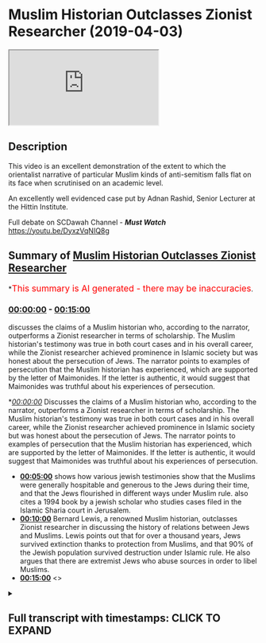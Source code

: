 # Muslim Historian Outclasses Zionist Researcher (2019-04-03)

<iframe loading='lazy' src='https://www.youtube.com/embed/0fvzO7-JTUg'></iframe>

## Description

This video is an excellent demonstration of the extent to which the orientalist narrative of particular Muslim kinds of anti-semitism falls flat on its face when scrutinised on an academic level. 

An excellently well evidenced case put by Adnan Rashid, Senior Lecturer at the Hittin Institute.

Full debate on SCDawah Channel - ***Must Watch*** https://youtu.be/DyxzVqNIQ8g

## Summary of [Muslim Historian Outclasses Zionist Researcher](https://www.youtube.com/watch?v=0fvzO7-JTUg)


*<span style="color:red; font-size:125%">This summary is AI generated - there may be inaccuracies</span>.

### [00:00:00](https://www.youtube.com/watch?v=0fvzO7-JTUg&t=0) - [00:15:00](https://www.youtube.com/watch?v=0fvzO7-JTUg&t=900)

 discusses the claims of a Muslim historian who, according to the narrator, outperforms a Zionist researcher in terms of scholarship. The Muslim historian's testimony was true in both court cases and in his overall career, while the Zionist researcher achieved prominence in Islamic society but was honest about the persecution of Jews. The narrator points to examples of persecution that the Muslim historian has experienced, which are supported by the letter of Maimonides. If the letter is authentic, it would suggest that Maimonides was truthful about his experiences of persecution.

**[00:00:00](https://www.youtube.com/watch?v=0fvzO7-JTUg&t=0)* Discusses the claims of a Muslim historian who, according to the narrator, outperforms a Zionist researcher in terms of scholarship. The Muslim historian's testimony was true in both court cases and in his overall career, while the Zionist researcher achieved prominence in Islamic society but was honest about the persecution of Jews. The narrator points to examples of persecution that the Muslim historian has experienced, which are supported by the letter of Maimonides. If the letter is authentic, it would suggest that Maimonides was truthful about his experiences of persecution.
* **[00:05:00](https://www.youtube.com/watch?v=0fvzO7-JTUg&t=300)** shows how various jewish testimonies show that the Muslims were generally hospitable and generous to the Jews during their time, and that the Jews flourished in different ways under Muslim rule.  also cites a 1994 book by a jewish scholar who studies cases filed in the Islamic Sharia court in Jerusalem.
* **[00:10:00](https://www.youtube.com/watch?v=0fvzO7-JTUg&t=600)** Bernard Lewis, a renowned Muslim historian, outclasses Zionist researcher in discussing the history of relations between Jews and Muslims. Lewis points out that for over a thousand years, Jews survived extinction thanks to protection from Muslims, and that 90% of the Jewish population survived destruction under Islamic rule. He also argues that there are extremist Jews who abuse sources in order to libel Muslims.
* **[00:15:00](https://www.youtube.com/watch?v=0fvzO7-JTUg&t=900)** <>

<details><summary><h2>Full transcript with timestamps: CLICK TO EXPAND</h2></summary>

[0:00:01](https://youtu.be/0fvzO7-JTUg?t=1) he had a muslim testify for him in court  
[0:00:03](https://youtu.be/0fvzO7-JTUg?t=3) which is true  
[0:00:05](https://youtu.be/0fvzO7-JTUg?t=5) and he achieved great position of  
[0:00:07](https://youtu.be/0fvzO7-JTUg?t=7) prominence in islamic society  
[0:00:09](https://youtu.be/0fvzO7-JTUg?t=9) which is true he was the physician to  
[0:00:11](https://youtu.be/0fvzO7-JTUg?t=11) even to salvadine i believe by the end  
[0:00:13](https://youtu.be/0fvzO7-JTUg?t=13) of his career  
[0:00:14](https://youtu.be/0fvzO7-JTUg?t=14) but even maimonides someone who we look  
[0:00:17](https://youtu.be/0fvzO7-JTUg?t=17) at as an example of somebody who  
[0:00:18](https://youtu.be/0fvzO7-JTUg?t=18) existing  
[0:00:19](https://youtu.be/0fvzO7-JTUg?t=19) at a high level in islamic society when  
[0:00:22](https://youtu.be/0fvzO7-JTUg?t=22) he's writing to his  
[0:00:23](https://youtu.be/0fvzO7-JTUg?t=23) own people he's honest and he says  
[0:00:26](https://youtu.be/0fvzO7-JTUg?t=26) the the the muslims have inflicted  
[0:00:29](https://youtu.be/0fvzO7-JTUg?t=29) persecution  
[0:00:30](https://youtu.be/0fvzO7-JTUg?t=30) upon us they we have suffered greatly  
[0:00:32](https://youtu.be/0fvzO7-JTUg?t=32) his words are  
[0:00:33](https://youtu.be/0fvzO7-JTUg?t=33) no nation has um persecuted us more  
[0:00:37](https://youtu.be/0fvzO7-JTUg?t=37) than this nation okay so this is clearly  
[0:00:39](https://youtu.be/0fvzO7-JTUg?t=39) clearly  
[0:00:40](https://youtu.be/0fvzO7-JTUg?t=40) and even you put forward the argument  
[0:00:42](https://youtu.be/0fvzO7-JTUg?t=42) that's been faith the fact that this has  
[0:00:43](https://youtu.be/0fvzO7-JTUg?t=43) been  
[0:00:44](https://youtu.be/0fvzO7-JTUg?t=44) universally accepted by jews as being  
[0:00:45](https://youtu.be/0fvzO7-JTUg?t=45) part of the narrative  
[0:00:47](https://youtu.be/0fvzO7-JTUg?t=47) suggests there must be a remnant of  
[0:00:49](https://youtu.be/0fvzO7-JTUg?t=49) truth in there  
[0:00:50](https://youtu.be/0fvzO7-JTUg?t=50) that there was persecution of jews in  
[0:00:52](https://youtu.be/0fvzO7-JTUg?t=52) muslim society  
[0:00:53](https://youtu.be/0fvzO7-JTUg?t=53) now let's get on to what is that  
[0:00:54](https://youtu.be/0fvzO7-JTUg?t=54) persecution okay  
[0:00:56](https://youtu.be/0fvzO7-JTUg?t=56) you made two points yeah i made two  
[0:00:58](https://youtu.be/0fvzO7-JTUg?t=58) points and then you made two characters  
[0:01:00](https://youtu.be/0fvzO7-JTUg?t=60) now you said and maybe this is where we  
[0:01:02](https://youtu.be/0fvzO7-JTUg?t=62) can make it a little more engaging  
[0:01:03](https://youtu.be/0fvzO7-JTUg?t=63) because the big long  
[0:01:04](https://youtu.be/0fvzO7-JTUg?t=64) speeches don't really help any of us  
[0:01:06](https://youtu.be/0fvzO7-JTUg?t=66) engage the viewers i agree  
[0:01:07](https://youtu.be/0fvzO7-JTUg?t=67) so i'm gonna say i can give categoric  
[0:01:10](https://youtu.be/0fvzO7-JTUg?t=70) examples of where i'm persecuted against  
[0:01:12](https://youtu.be/0fvzO7-JTUg?t=72) in a caliphate that's run according to  
[0:01:14](https://youtu.be/0fvzO7-JTUg?t=74) sharia according to the sunnah of  
[0:01:16](https://youtu.be/0fvzO7-JTUg?t=76) muhammad and my best example  
[0:01:19](https://youtu.be/0fvzO7-JTUg?t=79) easiest example zakat zakat is fixed  
[0:01:22](https://youtu.be/0fvzO7-JTUg?t=82) yeah there is a fixed amount of money  
[0:01:24](https://youtu.be/0fvzO7-JTUg?t=84) that the muslims pay  
[0:01:26](https://youtu.be/0fvzO7-JTUg?t=86) jizya is not fixed jizya is dependent  
[0:01:30](https://youtu.be/0fvzO7-JTUg?t=90) upon whatever the caliph  
[0:01:32](https://youtu.be/0fvzO7-JTUg?t=92) decides that the jew is going to pay or  
[0:01:34](https://youtu.be/0fvzO7-JTUg?t=94) the person of the book is going to pay  
[0:01:35](https://youtu.be/0fvzO7-JTUg?t=95) now under some caliphate that was a  
[0:01:38](https://youtu.be/0fvzO7-JTUg?t=98) reasonable amount  
[0:01:39](https://youtu.be/0fvzO7-JTUg?t=99) and it does say that the poor don't have  
[0:01:41](https://youtu.be/0fvzO7-JTUg?t=101) to pay  
[0:01:42](https://youtu.be/0fvzO7-JTUg?t=102) the the jizya but if they're not poor  
[0:01:45](https://youtu.be/0fvzO7-JTUg?t=105) then it's down to the the color to  
[0:01:47](https://youtu.be/0fvzO7-JTUg?t=107) determine what the jews pay what the  
[0:01:49](https://youtu.be/0fvzO7-JTUg?t=109) christians pay  
[0:01:50](https://youtu.be/0fvzO7-JTUg?t=110) and that is separate from what the  
[0:01:52](https://youtu.be/0fvzO7-JTUg?t=112) muslims pay and it can be a lot  
[0:01:54](https://youtu.be/0fvzO7-JTUg?t=114) more and it can be less it really  
[0:01:55](https://youtu.be/0fvzO7-JTUg?t=115) depends on the caliphate and so when you  
[0:01:57](https://youtu.be/0fvzO7-JTUg?t=117) segregate a society  
[0:01:59](https://youtu.be/0fvzO7-JTUg?t=119) and you say muslims pay this tax and  
[0:02:01](https://youtu.be/0fvzO7-JTUg?t=121) non-muslims pay another tax  
[0:02:04](https://youtu.be/0fvzO7-JTUg?t=124) that ultimately is an example of  
[0:02:06](https://youtu.be/0fvzO7-JTUg?t=126) discrimination  
[0:02:07](https://youtu.be/0fvzO7-JTUg?t=127) that has been abused throughout history  
[0:02:09](https://youtu.be/0fvzO7-JTUg?t=129) okay great points  
[0:02:11](https://youtu.be/0fvzO7-JTUg?t=131) now coming back to the letter of  
[0:02:12](https://youtu.be/0fvzO7-JTUg?t=132) maimonides first of all we need to show  
[0:02:14](https://youtu.be/0fvzO7-JTUg?t=134) whether the letter is actually authentic  
[0:02:16](https://youtu.be/0fvzO7-JTUg?t=136) even if it is authentic let's assume for  
[0:02:19](https://youtu.be/0fvzO7-JTUg?t=139) for  
[0:02:20](https://youtu.be/0fvzO7-JTUg?t=140) for the sake of the argument maimonides  
[0:02:23](https://youtu.be/0fvzO7-JTUg?t=143) actually  
[0:02:23](https://youtu.be/0fvzO7-JTUg?t=143) wrote that letter there is no problem in  
[0:02:26](https://youtu.be/0fvzO7-JTUg?t=146) it i'll tell you why  
[0:02:27](https://youtu.be/0fvzO7-JTUg?t=147) maimonides has been severely persecuted  
[0:02:32](https://youtu.be/0fvzO7-JTUg?t=152) by  
[0:02:32](https://youtu.be/0fvzO7-JTUg?t=152) a muslim group called al-muhad  
[0:02:34](https://youtu.be/0fvzO7-JTUg?t=154) al-muahidoon  
[0:02:37](https://youtu.be/0fvzO7-JTUg?t=157) if a person who was tortured  
[0:02:40](https://youtu.be/0fvzO7-JTUg?t=160) or persecuted by isis today and was to  
[0:02:44](https://youtu.be/0fvzO7-JTUg?t=164) write a letter about muslims  
[0:02:46](https://youtu.be/0fvzO7-JTUg?t=166) i wouldn't blame him i wouldn't blame  
[0:02:49](https://youtu.be/0fvzO7-JTUg?t=169) him for for assuming  
[0:02:50](https://youtu.be/0fvzO7-JTUg?t=170) that i am being persecuted by muslims  
[0:02:53](https://youtu.be/0fvzO7-JTUg?t=173) because these people have the appearance  
[0:02:54](https://youtu.be/0fvzO7-JTUg?t=174) of muslims  
[0:02:56](https://youtu.be/0fvzO7-JTUg?t=176) unfortunately right now maimonides the  
[0:02:59](https://youtu.be/0fvzO7-JTUg?t=179) question is  
[0:02:59](https://youtu.be/0fvzO7-JTUg?t=179) when he wrote this letter where  
[0:03:03](https://youtu.be/0fvzO7-JTUg?t=183) was he writing this letter from egypt  
[0:03:05](https://youtu.be/0fvzO7-JTUg?t=185) egypt  
[0:03:06](https://youtu.be/0fvzO7-JTUg?t=186) okay now what period of his  
[0:03:10](https://youtu.be/0fvzO7-JTUg?t=190) egyptian existence was this  
[0:03:13](https://youtu.be/0fvzO7-JTUg?t=193) was it was this the early period when he  
[0:03:15](https://youtu.be/0fvzO7-JTUg?t=195) had recently come from spain  
[0:03:17](https://youtu.be/0fvzO7-JTUg?t=197) having been persecuted and put through  
[0:03:18](https://youtu.be/0fvzO7-JTUg?t=198) all that or was it actually after he had  
[0:03:21](https://youtu.be/0fvzO7-JTUg?t=201) become the physician to the sultan  
[0:03:23](https://youtu.be/0fvzO7-JTUg?t=203) himself  
[0:03:24](https://youtu.be/0fvzO7-JTUg?t=204) okay if maimonides writing maimonides is  
[0:03:27](https://youtu.be/0fvzO7-JTUg?t=207) writing this letter after he's a  
[0:03:28](https://youtu.be/0fvzO7-JTUg?t=208) physician to the sultan  
[0:03:30](https://youtu.be/0fvzO7-JTUg?t=210) the doctors of the sultan then there are  
[0:03:32](https://youtu.be/0fvzO7-JTUg?t=212) two options here  
[0:03:33](https://youtu.be/0fvzO7-JTUg?t=213) either he is lying about his condition  
[0:03:37](https://youtu.be/0fvzO7-JTUg?t=217) because how can you be the physician to  
[0:03:38](https://youtu.be/0fvzO7-JTUg?t=218) the sultan the doctor to the sultan the  
[0:03:41](https://youtu.be/0fvzO7-JTUg?t=221) to the king himself  
[0:03:42](https://youtu.be/0fvzO7-JTUg?t=222) and say our condition is very bad and it  
[0:03:45](https://youtu.be/0fvzO7-JTUg?t=225) is very  
[0:03:46](https://youtu.be/0fvzO7-JTUg?t=226) possible that he was lying why because  
[0:03:48](https://youtu.be/0fvzO7-JTUg?t=228) why is he writing this letter  
[0:03:50](https://youtu.be/0fvzO7-JTUg?t=230) and who is he writing this letter to  
[0:03:52](https://youtu.be/0fvzO7-JTUg?t=232) according to what joseph read  
[0:03:54](https://youtu.be/0fvzO7-JTUg?t=234) this letter was being written to a  
[0:03:57](https://youtu.be/0fvzO7-JTUg?t=237) jewish group of people in yemen  
[0:03:58](https://youtu.be/0fvzO7-JTUg?t=238) who were considering accepting islam  
[0:04:02](https://youtu.be/0fvzO7-JTUg?t=242) who were contemplating becoming muslims  
[0:04:05](https://youtu.be/0fvzO7-JTUg?t=245) and  
[0:04:06](https://youtu.be/0fvzO7-JTUg?t=246) his job as rambam  
[0:04:09](https://youtu.be/0fvzO7-JTUg?t=249) or the second moses or the  
[0:04:12](https://youtu.be/0fvzO7-JTUg?t=252) the shepherd of the flock uh you know  
[0:04:16](https://youtu.be/0fvzO7-JTUg?t=256) if you like his job was to sway them to  
[0:04:19](https://youtu.be/0fvzO7-JTUg?t=259) put them off  
[0:04:20](https://youtu.be/0fvzO7-JTUg?t=260) to push them away from islam and to say  
[0:04:23](https://youtu.be/0fvzO7-JTUg?t=263) all those things  
[0:04:24](https://youtu.be/0fvzO7-JTUg?t=264) it does exactly that these people are  
[0:04:27](https://youtu.be/0fvzO7-JTUg?t=267) barbarians they're persecutors we're not  
[0:04:29](https://youtu.be/0fvzO7-JTUg?t=269) happy with them  
[0:04:31](https://youtu.be/0fvzO7-JTUg?t=271) don't accept islam therefore so all  
[0:04:33](https://youtu.be/0fvzO7-JTUg?t=273) these things put together  
[0:04:35](https://youtu.be/0fvzO7-JTUg?t=275) one can easily contextualize the letter  
[0:04:37](https://youtu.be/0fvzO7-JTUg?t=277) but looking at the  
[0:04:38](https://youtu.be/0fvzO7-JTUg?t=278) bigger picture now it is very clear that  
[0:04:41](https://youtu.be/0fvzO7-JTUg?t=281) joseph accepted that maimonides  
[0:04:44](https://youtu.be/0fvzO7-JTUg?t=284) definitely had a high position in muslim  
[0:04:45](https://youtu.be/0fvzO7-JTUg?t=285) societies  
[0:04:47](https://youtu.be/0fvzO7-JTUg?t=287) if the jews were persecuted as he  
[0:04:49](https://youtu.be/0fvzO7-JTUg?t=289) claimed  
[0:04:50](https://youtu.be/0fvzO7-JTUg?t=290) earlier why would a jew be a physician  
[0:04:52](https://youtu.be/0fvzO7-JTUg?t=292) to the sultan  
[0:04:54](https://youtu.be/0fvzO7-JTUg?t=294) why would a jewish person be given that  
[0:04:57](https://youtu.be/0fvzO7-JTUg?t=297) position  
[0:04:58](https://youtu.be/0fvzO7-JTUg?t=298) and such a sensitive position who is the  
[0:05:00](https://youtu.be/0fvzO7-JTUg?t=300) physician someone who's checking your  
[0:05:01](https://youtu.be/0fvzO7-JTUg?t=301) pulse  
[0:05:02](https://youtu.be/0fvzO7-JTUg?t=302) someone is prescribing medicine for you  
[0:05:04](https://youtu.be/0fvzO7-JTUg?t=304) even possibly giving you medicine  
[0:05:06](https://youtu.be/0fvzO7-JTUg?t=306) he can easily poison the sulphur and  
[0:05:08](https://youtu.be/0fvzO7-JTUg?t=308) kill him why would the sultan  
[0:05:10](https://youtu.be/0fvzO7-JTUg?t=310) trust a jewish man and not only any  
[0:05:12](https://youtu.be/0fvzO7-JTUg?t=312) ordinary jewish man  
[0:05:13](https://youtu.be/0fvzO7-JTUg?t=313) a rabbi of that repute a rabbi of that  
[0:05:17](https://youtu.be/0fvzO7-JTUg?t=317) status  
[0:05:18](https://youtu.be/0fvzO7-JTUg?t=318) someone who is known as the second moses  
[0:05:19](https://youtu.be/0fvzO7-JTUg?t=319) among the jews later on actually  
[0:05:21](https://youtu.be/0fvzO7-JTUg?t=321) so let's not be anachronistic about  
[0:05:23](https://youtu.be/0fvzO7-JTUg?t=323) history so it is very clear that he had  
[0:05:26](https://youtu.be/0fvzO7-JTUg?t=326) a high position now it doesn't stop  
[0:05:27](https://youtu.be/0fvzO7-JTUg?t=327) there  
[0:05:28](https://youtu.be/0fvzO7-JTUg?t=328) we can look at other jewish testimonies  
[0:05:30](https://youtu.be/0fvzO7-JTUg?t=330) from spain now very quickly no no  
[0:05:32](https://youtu.be/0fvzO7-JTUg?t=332) yeah let me finish this yeah very  
[0:05:34](https://youtu.be/0fvzO7-JTUg?t=334) quickly here there was a jewish rabbi  
[0:05:36](https://youtu.be/0fvzO7-JTUg?t=336) called  
[0:05:37](https://youtu.be/0fvzO7-JTUg?t=337) by bin pakuda have you heard of him yes  
[0:05:41](https://youtu.be/0fvzO7-JTUg?t=341) you know yeah writing  
[0:05:44](https://youtu.be/0fvzO7-JTUg?t=344) in cordoba 1080s he writes  
[0:05:48](https://youtu.be/0fvzO7-JTUg?t=348) that our living condition is not  
[0:05:52](https://youtu.be/0fvzO7-JTUg?t=352) the same as the muslims it is better  
[0:05:55](https://youtu.be/0fvzO7-JTUg?t=355) than theirs  
[0:05:56](https://youtu.be/0fvzO7-JTUg?t=356) we are more prosperous than the muslims  
[0:05:58](https://youtu.be/0fvzO7-JTUg?t=358) are  
[0:05:59](https://youtu.be/0fvzO7-JTUg?t=359) under the rule of the arabs  
[0:06:03](https://youtu.be/0fvzO7-JTUg?t=363) there you go that's one testimony let's  
[0:06:05](https://youtu.be/0fvzO7-JTUg?t=365) fast forward less force  
[0:06:08](https://youtu.be/0fvzO7-JTUg?t=368) yes let's fast forward yeah let's fast  
[0:06:11](https://youtu.be/0fvzO7-JTUg?t=371) forward  
[0:06:12](https://youtu.be/0fvzO7-JTUg?t=372) okay we have for example in the ninth  
[0:06:15](https://youtu.be/0fvzO7-JTUg?t=375) century  
[0:06:16](https://youtu.be/0fvzO7-JTUg?t=376) okay there is uh an anonymous jewish  
[0:06:20](https://youtu.be/0fvzO7-JTUg?t=380) source a commentary on the torah okay  
[0:06:22](https://youtu.be/0fvzO7-JTUg?t=382) it's called  
[0:06:23](https://youtu.be/0fvzO7-JTUg?t=383) petra safran petra safran karen  
[0:06:25](https://youtu.be/0fvzO7-JTUg?t=385) armstrong  
[0:06:26](https://youtu.be/0fvzO7-JTUg?t=386) she refers to this book in her history  
[0:06:28](https://youtu.be/0fvzO7-JTUg?t=388) of jerusalem  
[0:06:29](https://youtu.be/0fvzO7-JTUg?t=389) and she states that this anonymous  
[0:06:31](https://youtu.be/0fvzO7-JTUg?t=391) author jewish author  
[0:06:32](https://youtu.be/0fvzO7-JTUg?t=392) wrote about the conditions of the jewish  
[0:06:34](https://youtu.be/0fvzO7-JTUg?t=394) people in  
[0:06:36](https://youtu.be/0fvzO7-JTUg?t=396) jerusalem in the 9th century during the  
[0:06:38](https://youtu.be/0fvzO7-JTUg?t=398) abbasid period  
[0:06:41](https://youtu.be/0fvzO7-JTUg?t=401) he states that we have been honored by  
[0:06:44](https://youtu.be/0fvzO7-JTUg?t=404) the ishmaelites  
[0:06:45](https://youtu.be/0fvzO7-JTUg?t=405) that we worship together the same god in  
[0:06:48](https://youtu.be/0fvzO7-JTUg?t=408) this holy place  
[0:06:50](https://youtu.be/0fvzO7-JTUg?t=410) in other words he was praising the  
[0:06:52](https://youtu.be/0fvzO7-JTUg?t=412) condition of the jewish people under  
[0:06:54](https://youtu.be/0fvzO7-JTUg?t=414) islamic domain then we have other  
[0:06:57](https://youtu.be/0fvzO7-JTUg?t=417) testimonies from  
[0:06:58](https://youtu.be/0fvzO7-JTUg?t=418) i'm giving you different dynasties very  
[0:07:00](https://youtu.be/0fvzO7-JTUg?t=420) quickly because time is running out  
[0:07:01](https://youtu.be/0fvzO7-JTUg?t=421) and joseph needs to talk about this yeah  
[0:07:03](https://youtu.be/0fvzO7-JTUg?t=423) and i've written an article on this by  
[0:07:05](https://youtu.be/0fvzO7-JTUg?t=425) the way this is why i know these sources  
[0:07:06](https://youtu.be/0fvzO7-JTUg?t=426) yeah  
[0:07:07](https://youtu.be/0fvzO7-JTUg?t=427) um then we move forward to the ottoman  
[0:07:10](https://youtu.be/0fvzO7-JTUg?t=430) period  
[0:07:11](https://youtu.be/0fvzO7-JTUg?t=431) when jerusalem was governed by the  
[0:07:13](https://youtu.be/0fvzO7-JTUg?t=433) ottomans  
[0:07:14](https://youtu.be/0fvzO7-JTUg?t=434) to be very precise during the reign of  
[0:07:17](https://youtu.be/0fvzO7-JTUg?t=437) sultan  
[0:07:17](https://youtu.be/0fvzO7-JTUg?t=437) suleiman the magnificent who governed  
[0:07:19](https://youtu.be/0fvzO7-JTUg?t=439) from 1520 to 1566 if i'm not mistaken  
[0:07:23](https://youtu.be/0fvzO7-JTUg?t=443) right he governed 46 years during his  
[0:07:25](https://youtu.be/0fvzO7-JTUg?t=445) reign the the jewish people  
[0:07:27](https://youtu.be/0fvzO7-JTUg?t=447) flourished in jerusalem how do we know  
[0:07:29](https://youtu.be/0fvzO7-JTUg?t=449) this a scholar  
[0:07:31](https://youtu.be/0fvzO7-JTUg?t=451) named amnon cohen amnon  
[0:07:34](https://youtu.be/0fvzO7-JTUg?t=454) cohen who published in his book in 1994  
[0:07:37](https://youtu.be/0fvzO7-JTUg?t=457) and the book is titled a world from  
[0:07:39](https://youtu.be/0fvzO7-JTUg?t=459) within  
[0:07:40](https://youtu.be/0fvzO7-JTUg?t=460) the court records from  
[0:07:44](https://youtu.be/0fvzO7-JTUg?t=464) the the islamic court of jerusalem in  
[0:07:46](https://youtu.be/0fvzO7-JTUg?t=466) this in these two volumes  
[0:07:48](https://youtu.be/0fvzO7-JTUg?t=468) he discusses the history of the jewish  
[0:07:51](https://youtu.be/0fvzO7-JTUg?t=471) cases  
[0:07:52](https://youtu.be/0fvzO7-JTUg?t=472) are you listening everyone jewish cases  
[0:07:54](https://youtu.be/0fvzO7-JTUg?t=474) filed  
[0:07:55](https://youtu.be/0fvzO7-JTUg?t=475) within the islamic court of jerusalem so  
[0:07:58](https://youtu.be/0fvzO7-JTUg?t=478) he studied cases from the year 1500 to  
[0:08:01](https://youtu.be/0fvzO7-JTUg?t=481) 1570  
[0:08:03](https://youtu.be/0fvzO7-JTUg?t=483) 70 years of cases he studied he came up  
[0:08:06](https://youtu.be/0fvzO7-JTUg?t=486) with 1000 jewish cases filed in the  
[0:08:08](https://youtu.be/0fvzO7-JTUg?t=488) sharia court  
[0:08:10](https://youtu.be/0fvzO7-JTUg?t=490) filed by the jewish people voluntarily  
[0:08:13](https://youtu.be/0fvzO7-JTUg?t=493) and amnon cohen being a jewish scholar  
[0:08:16](https://youtu.be/0fvzO7-JTUg?t=496) from israel  
[0:08:17](https://youtu.be/0fvzO7-JTUg?t=497) he was he wanted to know why the jews  
[0:08:19](https://youtu.be/0fvzO7-JTUg?t=499) were doing that why were they going  
[0:08:21](https://youtu.be/0fvzO7-JTUg?t=501) to the sharia court even though they had  
[0:08:25](https://youtu.be/0fvzO7-JTUg?t=505) their best dens  
[0:08:26](https://youtu.be/0fvzO7-JTUg?t=506) they had their own jewish courts uh  
[0:08:29](https://youtu.be/0fvzO7-JTUg?t=509) in jerusalem but he states this is a  
[0:08:32](https://youtu.be/0fvzO7-JTUg?t=512) jewish israeli scholar  
[0:08:34](https://youtu.be/0fvzO7-JTUg?t=514) in 1994 he states based upon a study  
[0:08:38](https://youtu.be/0fvzO7-JTUg?t=518) this was because the jews expected  
[0:08:40](https://youtu.be/0fvzO7-JTUg?t=520) justice to come quicker  
[0:08:42](https://youtu.be/0fvzO7-JTUg?t=522) from the sharia court than their own  
[0:08:44](https://youtu.be/0fvzO7-JTUg?t=524) courts and cases vary from  
[0:08:47](https://youtu.be/0fvzO7-JTUg?t=527) uh uh from uh for example  
[0:08:50](https://youtu.be/0fvzO7-JTUg?t=530) from uh a case about nafaka what we call  
[0:08:54](https://youtu.be/0fvzO7-JTUg?t=534) you know provisions if a wife has been  
[0:08:56](https://youtu.be/0fvzO7-JTUg?t=536) divorced and she needs provisions from  
[0:08:58](https://youtu.be/0fvzO7-JTUg?t=538) the husband  
[0:08:59](https://youtu.be/0fvzO7-JTUg?t=539) and there are other domestic cases being  
[0:09:01](https://youtu.be/0fvzO7-JTUg?t=541) discussed in this courts  
[0:09:03](https://youtu.be/0fvzO7-JTUg?t=543) so his conclusion is that the jews of  
[0:09:06](https://youtu.be/0fvzO7-JTUg?t=546) jerusalem in the 16th century  
[0:09:08](https://youtu.be/0fvzO7-JTUg?t=548) were more prosperous than the muslims  
[0:09:10](https://youtu.be/0fvzO7-JTUg?t=550) were perfect  
[0:09:11](https://youtu.be/0fvzO7-JTUg?t=551) okay okay wait wait wait wait of course  
[0:09:14](https://youtu.be/0fvzO7-JTUg?t=554) of course of course joseph  
[0:09:15](https://youtu.be/0fvzO7-JTUg?t=555) don't do it i'm i'm finishing  
[0:09:19](https://youtu.be/0fvzO7-JTUg?t=559) i'm finishing because this topic is so  
[0:09:20](https://youtu.be/0fvzO7-JTUg?t=560) important and  
[0:09:22](https://youtu.be/0fvzO7-JTUg?t=562) yeah i'm coming back i'm coming back to  
[0:09:24](https://youtu.be/0fvzO7-JTUg?t=564) zakat issue okay  
[0:09:25](https://youtu.be/0fvzO7-JTUg?t=565) so this is these examples from different  
[0:09:27](https://youtu.be/0fvzO7-JTUg?t=567) dynasties in different periods different  
[0:09:29](https://youtu.be/0fvzO7-JTUg?t=569) places show you what  
[0:09:30](https://youtu.be/0fvzO7-JTUg?t=570) general pattern of muslim behavior  
[0:09:34](https://youtu.be/0fvzO7-JTUg?t=574) was kind generous  
[0:09:38](https://youtu.be/0fvzO7-JTUg?t=578) and and harmonious towards the jews  
[0:09:40](https://youtu.be/0fvzO7-JTUg?t=580) right the jewish people flourished  
[0:09:42](https://youtu.be/0fvzO7-JTUg?t=582) in different ways i can give you  
[0:09:43](https://youtu.be/0fvzO7-JTUg?t=583) examples of joseph joseph please i was  
[0:09:46](https://youtu.be/0fvzO7-JTUg?t=586) very patient listening to you be patient  
[0:09:48](https://youtu.be/0fvzO7-JTUg?t=588) with me as well  
[0:09:49](https://youtu.be/0fvzO7-JTUg?t=589) i know some of this information is is  
[0:09:52](https://youtu.be/0fvzO7-JTUg?t=592) difficult to to to fathom but  
[0:09:56](https://youtu.be/0fvzO7-JTUg?t=596) no i'm giving references a wrong wrong  
[0:09:59](https://youtu.be/0fvzO7-JTUg?t=599) right  
[0:09:59](https://youtu.be/0fvzO7-JTUg?t=599) and most references i gave are from  
[0:10:01](https://youtu.be/0fvzO7-JTUg?t=601) jewish sources by the way  
[0:10:03](https://youtu.be/0fvzO7-JTUg?t=603) even bernie lewis someone like bernard  
[0:10:04](https://youtu.be/0fvzO7-JTUg?t=604) lewis a staunch zionist  
[0:10:06](https://youtu.be/0fvzO7-JTUg?t=606) who advised the us government to attack  
[0:10:09](https://youtu.be/0fvzO7-JTUg?t=609) iraq in 2003  
[0:10:10](https://youtu.be/0fvzO7-JTUg?t=610) even him in his book jews of islam  
[0:10:13](https://youtu.be/0fvzO7-JTUg?t=613) acknowledges  
[0:10:13](https://youtu.be/0fvzO7-JTUg?t=613) that the muslims treated the jews  
[0:10:17](https://youtu.be/0fvzO7-JTUg?t=617) with generosity in comparison to what  
[0:10:20](https://youtu.be/0fvzO7-JTUg?t=620) was happening to them in christian  
[0:10:21](https://youtu.be/0fvzO7-JTUg?t=621) europe  
[0:10:22](https://youtu.be/0fvzO7-JTUg?t=622) okay so and over a thousand years  
[0:10:24](https://youtu.be/0fvzO7-JTUg?t=624) bernard lewis states  
[0:10:26](https://youtu.be/0fvzO7-JTUg?t=626) for over a thousand years jews survived  
[0:10:29](https://youtu.be/0fvzO7-JTUg?t=629) extinction  
[0:10:31](https://youtu.be/0fvzO7-JTUg?t=631) due to muslim protection for over a  
[0:10:33](https://youtu.be/0fvzO7-JTUg?t=633) thousand years and he also states  
[0:10:35](https://youtu.be/0fvzO7-JTUg?t=635) ninety percent of the jewish population  
[0:10:37](https://youtu.be/0fvzO7-JTUg?t=637) of the world  
[0:10:38](https://youtu.be/0fvzO7-JTUg?t=638) survived destruction under the  
[0:10:41](https://youtu.be/0fvzO7-JTUg?t=641) protection of islam and muslims  
[0:10:43](https://youtu.be/0fvzO7-JTUg?t=643) bernard lewis again my references are  
[0:10:45](https://youtu.be/0fvzO7-JTUg?t=645) very clear go and check  
[0:10:46](https://youtu.be/0fvzO7-JTUg?t=646) and come back to me if i'm lying okay  
[0:10:48](https://youtu.be/0fvzO7-JTUg?t=648) now next point zakat can we come back  
[0:10:51](https://youtu.be/0fvzO7-JTUg?t=651) no no no no no you raised it you raised  
[0:10:53](https://youtu.be/0fvzO7-JTUg?t=653) it please be patient with me i'm  
[0:10:54](https://youtu.be/0fvzO7-JTUg?t=654) finishing very soon and you can come  
[0:10:55](https://youtu.be/0fvzO7-JTUg?t=655) back  
[0:10:56](https://youtu.be/0fvzO7-JTUg?t=656) i will listen to you patiently no you  
[0:10:57](https://youtu.be/0fvzO7-JTUg?t=657) can't come in because it's me and joseph  
[0:10:59](https://youtu.be/0fvzO7-JTUg?t=659) okay so zakat issue now joseph made a  
[0:11:02](https://youtu.be/0fvzO7-JTUg?t=662) claim that uh zakat is fixed and jesus  
[0:11:05](https://youtu.be/0fvzO7-JTUg?t=665) is not fixed  
[0:11:05](https://youtu.be/0fvzO7-JTUg?t=665) actually that's not true as well because  
[0:11:07](https://youtu.be/0fvzO7-JTUg?t=667) in our earliest  
[0:11:08](https://youtu.be/0fvzO7-JTUg?t=668) sources we are told firstly the primary  
[0:11:12](https://youtu.be/0fvzO7-JTUg?t=672) rule  
[0:11:12](https://youtu.be/0fvzO7-JTUg?t=672) to deal with the non-muslims what is the  
[0:11:14](https://youtu.be/0fvzO7-JTUg?t=674) primary rule in bukhari  
[0:11:17](https://youtu.be/0fvzO7-JTUg?t=677) in bukhari we have a statement from the  
[0:11:20](https://youtu.be/0fvzO7-JTUg?t=680) second caliph of islam  
[0:11:22](https://youtu.be/0fvzO7-JTUg?t=682) omar bin khattab omar was the second  
[0:11:24](https://youtu.be/0fvzO7-JTUg?t=684) caliph of islam  
[0:11:25](https://youtu.be/0fvzO7-JTUg?t=685) and what did the public say about him  
[0:11:32](https://youtu.be/0fvzO7-JTUg?t=692) upon you is my way in the way of my  
[0:11:34](https://youtu.be/0fvzO7-JTUg?t=694) rightly guided  
[0:11:35](https://youtu.be/0fvzO7-JTUg?t=695) caliphs who were they omar is one of  
[0:11:38](https://youtu.be/0fvzO7-JTUg?t=698) them so we have to follow him umar  
[0:11:40](https://youtu.be/0fvzO7-JTUg?t=700) upon his deathbed when his stomach was  
[0:11:43](https://youtu.be/0fvzO7-JTUg?t=703) split open  
[0:11:44](https://youtu.be/0fvzO7-JTUg?t=704) dying man he advised he advised for his  
[0:11:47](https://youtu.be/0fvzO7-JTUg?t=707) successor  
[0:11:48](https://youtu.be/0fvzO7-JTUg?t=708) he stated whoever succeeds me beware of  
[0:11:52](https://youtu.be/0fvzO7-JTUg?t=712) the rights of the  
[0:11:54](https://youtu.be/0fvzO7-JTUg?t=714) non-muslims do not over burden them  
[0:11:57](https://youtu.be/0fvzO7-JTUg?t=717) do not put a burden upon them more than  
[0:11:59](https://youtu.be/0fvzO7-JTUg?t=719) they can be um  
[0:12:01](https://youtu.be/0fvzO7-JTUg?t=721) the second caliph of islam the words of  
[0:12:03](https://youtu.be/0fvzO7-JTUg?t=723) a dying man  
[0:12:04](https://youtu.be/0fvzO7-JTUg?t=724) right these words were directly relevant  
[0:12:07](https://youtu.be/0fvzO7-JTUg?t=727) to the jewish people  
[0:12:08](https://youtu.be/0fvzO7-JTUg?t=728) okay because who was he talking about he  
[0:12:10](https://youtu.be/0fvzO7-JTUg?t=730) was talking about the jews and the  
[0:12:11](https://youtu.be/0fvzO7-JTUg?t=731) christians  
[0:12:12](https://youtu.be/0fvzO7-JTUg?t=732) okay so what is jizya jizya is one  
[0:12:15](https://youtu.be/0fvzO7-JTUg?t=735) gold coin per year it is clearly stated  
[0:12:18](https://youtu.be/0fvzO7-JTUg?t=738) in fortune  
[0:12:20](https://youtu.be/0fvzO7-JTUg?t=740) imam imam buladuri's  
[0:12:24](https://youtu.be/0fvzO7-JTUg?t=744) the conquest of lands in that book there  
[0:12:26](https://youtu.be/0fvzO7-JTUg?t=746) are documents  
[0:12:27](https://youtu.be/0fvzO7-JTUg?t=747) that clearly state that the jizya is one  
[0:12:30](https://youtu.be/0fvzO7-JTUg?t=750) gold coin  
[0:12:32](https://youtu.be/0fvzO7-JTUg?t=752) every year which is four grams of gold  
[0:12:34](https://youtu.be/0fvzO7-JTUg?t=754) in current value  
[0:12:35](https://youtu.be/0fvzO7-JTUg?t=755) 200 pounds a year so if there is a  
[0:12:38](https://youtu.be/0fvzO7-JTUg?t=758) millionaire  
[0:12:39](https://youtu.be/0fvzO7-JTUg?t=759) jewish merchant who has a million pounds  
[0:12:43](https://youtu.be/0fvzO7-JTUg?t=763) in his bank account  
[0:12:45](https://youtu.be/0fvzO7-JTUg?t=765) in theory theoretically according to the  
[0:12:47](https://youtu.be/0fvzO7-JTUg?t=767) islamic  
[0:12:48](https://youtu.be/0fvzO7-JTUg?t=768) sources he has to pay 200 pounds a year  
[0:12:51](https://youtu.be/0fvzO7-JTUg?t=771) every year  
[0:12:52](https://youtu.be/0fvzO7-JTUg?t=772) if a muslim has a million pound in his  
[0:12:53](https://youtu.be/0fvzO7-JTUg?t=773) bank account he must pay  
[0:12:56](https://youtu.be/0fvzO7-JTUg?t=776) 2.5 which is 25 000 pounds where is  
[0:12:59](https://youtu.be/0fvzO7-JTUg?t=779) justice in that  
[0:13:00](https://youtu.be/0fvzO7-JTUg?t=780) i as a muslim can stand up here and say  
[0:13:02](https://youtu.be/0fvzO7-JTUg?t=782) you know what islam is actually not just  
[0:13:04](https://youtu.be/0fvzO7-JTUg?t=784) to the muslim people islam is more just  
[0:13:06](https://youtu.be/0fvzO7-JTUg?t=786) to the jewish people  
[0:13:07](https://youtu.be/0fvzO7-JTUg?t=787) the he the jewish merchant has to pay  
[0:13:10](https://youtu.be/0fvzO7-JTUg?t=790) 200 pounds  
[0:13:11](https://youtu.be/0fvzO7-JTUg?t=791) every year even though he may have a  
[0:13:13](https://youtu.be/0fvzO7-JTUg?t=793) million pounds in his bank account  
[0:13:14](https://youtu.be/0fvzO7-JTUg?t=794) but me i have to give 25 25 000  
[0:13:17](https://youtu.be/0fvzO7-JTUg?t=797) pounds over or for a million pounds now  
[0:13:21](https://youtu.be/0fvzO7-JTUg?t=801) this is  
[0:13:21](https://youtu.be/0fvzO7-JTUg?t=801) theoretically the earliest islamic  
[0:13:23](https://youtu.be/0fvzO7-JTUg?t=803) sources what happened later on  
[0:13:25](https://youtu.be/0fvzO7-JTUg?t=805) no doubt sources are abused they were  
[0:13:28](https://youtu.be/0fvzO7-JTUg?t=808) misused  
[0:13:29](https://youtu.be/0fvzO7-JTUg?t=809) even today groups like isis and other  
[0:13:31](https://youtu.be/0fvzO7-JTUg?t=811) extremist entities are using  
[0:13:33](https://youtu.be/0fvzO7-JTUg?t=813) sources to abuse the jewish people are  
[0:13:36](https://youtu.be/0fvzO7-JTUg?t=816) doing it  
[0:13:36](https://youtu.be/0fvzO7-JTUg?t=816) is the state of israel is abusing  
[0:13:40](https://youtu.be/0fvzO7-JTUg?t=820) misusing the jewish sources so we have  
[0:13:43](https://youtu.be/0fvzO7-JTUg?t=823) extremists  
[0:13:44](https://youtu.be/0fvzO7-JTUg?t=824) we have unpleasant characters we have we  
[0:13:47](https://youtu.be/0fvzO7-JTUg?t=827) have people who abuse our sources  
[0:13:49](https://youtu.be/0fvzO7-JTUg?t=829) throughout our history jews are the jews  
[0:13:51](https://youtu.be/0fvzO7-JTUg?t=831) did it muslims did it christians did it  
[0:13:53](https://youtu.be/0fvzO7-JTUg?t=833) so the good thing about us me and joseph  
[0:13:56](https://youtu.be/0fvzO7-JTUg?t=836) is that we are brother brothers in that  
[0:13:59](https://youtu.be/0fvzO7-JTUg?t=839) thought  
[0:14:00](https://youtu.be/0fvzO7-JTUg?t=840) why because he also believes that there  
[0:14:02](https://youtu.be/0fvzO7-JTUg?t=842) are extremist jews  
[0:14:03](https://youtu.be/0fvzO7-JTUg?t=843) who do extreme things and abuse the  
[0:14:05](https://youtu.be/0fvzO7-JTUg?t=845) sources i also believe that there are  
[0:14:07](https://youtu.be/0fvzO7-JTUg?t=847) muslims where extremist muslims will  
[0:14:08](https://youtu.be/0fvzO7-JTUg?t=848) abuse the sources  
[0:14:09](https://youtu.be/0fvzO7-JTUg?t=849) now over to you sorry do do apologize  
[0:14:12](https://youtu.be/0fvzO7-JTUg?t=852) for long  
[0:14:13](https://youtu.be/0fvzO7-JTUg?t=853) long long story  
[0:14:21](https://youtu.be/0fvzO7-JTUg?t=861) what i want to point out is what just  
[0:14:22](https://youtu.be/0fvzO7-JTUg?t=862) happened then so  
[0:14:24](https://youtu.be/0fvzO7-JTUg?t=864) we went to the al muhart and we agreed  
[0:14:26](https://youtu.be/0fvzO7-JTUg?t=866) on the alma had they're not good muslims  
[0:14:28](https://youtu.be/0fvzO7-JTUg?t=868) we then you brought a proof which was  
[0:14:30](https://youtu.be/0fvzO7-JTUg?t=870) maimonides and we then established that  
[0:14:32](https://youtu.be/0fvzO7-JTUg?t=872) actually your understanding of  
[0:14:33](https://youtu.be/0fvzO7-JTUg?t=873) maimonides maybe isn't the jewish  
[0:14:35](https://youtu.be/0fvzO7-JTUg?t=875) understanding of maimonides  
[0:14:37](https://youtu.be/0fvzO7-JTUg?t=877) and the jewish understanding of  
[0:14:38](https://youtu.be/0fvzO7-JTUg?t=878) maimonides is that he was persecuted  
[0:14:40](https://youtu.be/0fvzO7-JTUg?t=880) under islam you then went through some  
[0:14:43](https://youtu.be/0fvzO7-JTUg?t=883) very  
[0:14:44](https://youtu.be/0fvzO7-JTUg?t=884) um a lot of material that i haven't  
[0:14:46](https://youtu.be/0fvzO7-JTUg?t=886) heard of so you mentioned petrus effort  
[0:14:49](https://youtu.be/0fvzO7-JTUg?t=889) never heard of it in my life so we're  
[0:14:51](https://youtu.be/0fvzO7-JTUg?t=891) now talking very fringe  
[0:14:53](https://youtu.be/0fvzO7-JTUg?t=893) sources which most jews are not familiar  
[0:14:56](https://youtu.be/0fvzO7-JTUg?t=896) with so i will go away bernard lewis  
[0:14:58](https://youtu.be/0fvzO7-JTUg?t=898) bernard lewis is he's a historian he's  
[0:14:59](https://youtu.be/0fvzO7-JTUg?t=899) got nothing to do with  
[0:15:01](https://youtu.be/0fvzO7-JTUg?t=901) the actual jewish historian i'm talking  
[0:15:02](https://youtu.be/0fvzO7-JTUg?t=902) about source material i'm talking about  
[0:15:04](https://youtu.be/0fvzO7-JTUg?t=904) the source material  
[0:15:05](https://youtu.be/0fvzO7-JTUg?t=905) um and then you mentioned and you went  
[0:15:08](https://youtu.be/0fvzO7-JTUg?t=908) you went to the 16th  
[0:15:11](https://youtu.be/0fvzO7-JTUg?t=911) ottomans in israel now i would encourage  
[0:15:15](https://youtu.be/0fvzO7-JTUg?t=915) anybody to dive into google 1517  
[0:15:19](https://youtu.be/0fvzO7-JTUg?t=919) massacre of jews in hebron the jews were  
[0:15:22](https://youtu.be/0fvzO7-JTUg?t=922) massacred by ottomans  
[0:15:23](https://youtu.be/0fvzO7-JTUg?t=923) in hebron in israel and so again at a  
[0:15:27](https://youtu.be/0fvzO7-JTUg?t=927) time when you've given  
[0:15:28](https://youtu.be/0fvzO7-JTUg?t=928) us jews having a  
[0:15:32](https://youtu.be/0fvzO7-JTUg?t=932) good head straight down straight the  
[0:15:34](https://youtu.be/0fvzO7-JTUg?t=934) massacre um  
[0:15:35](https://youtu.be/0fvzO7-JTUg?t=935) at a time when jews were supposed to not  
[0:15:37](https://youtu.be/0fvzO7-JTUg?t=937) be persecuted  
[0:15:39](https://youtu.be/0fvzO7-JTUg?t=939) there's a clear evidence of not just  
[0:15:41](https://youtu.be/0fvzO7-JTUg?t=941) persecution but a massacre  
[0:15:43](https://youtu.be/0fvzO7-JTUg?t=943) taking place in the very land you said  
[0:15:45](https://youtu.be/0fvzO7-JTUg?t=945) it was supposed to be amazing  
[0:15:46](https://youtu.be/0fvzO7-JTUg?t=946) now i'm not you've said a lot of truth  
[0:15:48](https://youtu.be/0fvzO7-JTUg?t=948) there were jews that did achieve  
[0:15:50](https://youtu.be/0fvzO7-JTUg?t=950) great positions including maimonides in  
[0:15:52](https://youtu.be/0fvzO7-JTUg?t=952) islamic society  
[0:15:54](https://youtu.be/0fvzO7-JTUg?t=954) but achieving a high position in some  
[0:15:56](https://youtu.be/0fvzO7-JTUg?t=956) islamic societies  
[0:15:57](https://youtu.be/0fvzO7-JTUg?t=957) does not mean that jews are being tried  
[0:15:59](https://youtu.be/0fvzO7-JTUg?t=959) well throughout islamic islam  
[0:16:02](https://youtu.be/0fvzO7-JTUg?t=962) history douche that jewish understanding  
[0:16:04](https://youtu.be/0fvzO7-JTUg?t=964) if you speak to any of the jews from the  
[0:16:05](https://youtu.be/0fvzO7-JTUg?t=965) middle east  
[0:16:06](https://youtu.be/0fvzO7-JTUg?t=966) almost all of them will universally tell  
[0:16:08](https://youtu.be/0fvzO7-JTUg?t=968) you that they  
[0:16:10](https://youtu.be/0fvzO7-JTUg?t=970) suffered in modern history and in  
[0:16:12](https://youtu.be/0fvzO7-JTUg?t=972) ancient history  
[0:16:14](https://youtu.be/0fvzO7-JTUg?t=974) and so i believe jews and muslims can  
[0:16:17](https://youtu.be/0fvzO7-JTUg?t=977) and will coexist i think we have more in  
[0:16:19](https://youtu.be/0fvzO7-JTUg?t=979) common than that divides us  
[0:16:21](https://youtu.be/0fvzO7-JTUg?t=981) and i think we do have a rich history of  
[0:16:23](https://youtu.be/0fvzO7-JTUg?t=983) coexistence  
[0:16:24](https://youtu.be/0fvzO7-JTUg?t=984) but i think there needs to be a  
[0:16:25](https://youtu.be/0fvzO7-JTUg?t=985) recognition from many muslims  
[0:16:28](https://youtu.be/0fvzO7-JTUg?t=988) that history isn't as they see it  
[0:16:31](https://youtu.be/0fvzO7-JTUg?t=991) through these rose-tinted glasses  
[0:16:33](https://youtu.be/0fvzO7-JTUg?t=993) but their ancestors have inflicted pain  
[0:16:35](https://youtu.be/0fvzO7-JTUg?t=995) upon my ancestors  
[0:16:37](https://youtu.be/0fvzO7-JTUg?t=997) and you can go right the way back to  
[0:16:41](https://youtu.be/0fvzO7-JTUg?t=1001) muhammad you can go back to the battle  
[0:16:43](https://youtu.be/0fvzO7-JTUg?t=1003) of the trenches  
[0:16:44](https://youtu.be/0fvzO7-JTUg?t=1004) you can go back to the beheading of jews  
[0:16:46](https://youtu.be/0fvzO7-JTUg?t=1006) you can go but from the very very  
[0:16:47](https://youtu.be/0fvzO7-JTUg?t=1007) beginning  
[0:16:49](https://youtu.be/0fvzO7-JTUg?t=1009) there has been persecution now you can  
[0:16:50](https://youtu.be/0fvzO7-JTUg?t=1010) justify that and say they were  
[0:16:52](https://youtu.be/0fvzO7-JTUg?t=1012) treacherous they betrayed muhammad  
[0:16:53](https://youtu.be/0fvzO7-JTUg?t=1013) therefore  
[0:16:54](https://youtu.be/0fvzO7-JTUg?t=1014) but you're doing it for me but to this  
[0:16:56](https://youtu.be/0fvzO7-JTUg?t=1016) day  
[0:16:57](https://youtu.be/0fvzO7-JTUg?t=1017) to this day because of a battle that  
[0:17:00](https://youtu.be/0fvzO7-JTUg?t=1020) took place  
[0:17:01](https://youtu.be/0fvzO7-JTUg?t=1021) hundreds and hundreds and hundreds of  
[0:17:03](https://youtu.be/0fvzO7-JTUg?t=1023) years ago i a jew  
[0:17:05](https://youtu.be/0fvzO7-JTUg?t=1025) i'm not allowed to step foot in mecca  
[0:17:07](https://youtu.be/0fvzO7-JTUg?t=1027) and medina i am not allowed to live  
[0:17:09](https://youtu.be/0fvzO7-JTUg?t=1029) in arabia omar who's quoted often as  
[0:17:12](https://youtu.be/0fvzO7-JTUg?t=1032) being one of the best caliphs for the  
[0:17:13](https://youtu.be/0fvzO7-JTUg?t=1033) jewish people  
[0:17:14](https://youtu.be/0fvzO7-JTUg?t=1034) omar kicked the jews out of arabia it  
[0:17:17](https://youtu.be/0fvzO7-JTUg?t=1037) was omar that pushed the mountain he  
[0:17:18](https://youtu.be/0fvzO7-JTUg?t=1038) actually sent them to iran in israel and  
[0:17:20](https://youtu.be/0fvzO7-JTUg?t=1040) he sent others to i forgot  
[0:17:22](https://youtu.be/0fvzO7-JTUg?t=1042) i'm terrible with middle eastern  
[0:17:23](https://youtu.be/0fvzO7-JTUg?t=1043) geography  
[0:17:27](https://youtu.be/0fvzO7-JTUg?t=1047) people can look up you're making you're  
[0:17:29](https://youtu.be/0fvzO7-JTUg?t=1049) making a lot of points and it's going to  
[0:17:30](https://youtu.be/0fvzO7-JTUg?t=1050) take me a long time to respond to all of  
[0:17:32](https://youtu.be/0fvzO7-JTUg?t=1052) them so if you don't want a long  
[0:17:33](https://youtu.be/0fvzO7-JTUg?t=1053) response  
[0:17:34](https://youtu.be/0fvzO7-JTUg?t=1054) keep it short and i'll keep it short  
[0:17:35](https://youtu.be/0fvzO7-JTUg?t=1055) okay yeah because you're strength omar  
[0:17:38](https://youtu.be/0fvzO7-JTUg?t=1058) you're throwing jews in um so  
[0:17:41](https://youtu.be/0fvzO7-JTUg?t=1061) you're throwing a lot of things all i'm  
[0:17:43](https://youtu.be/0fvzO7-JTUg?t=1063) doing is saying and it's a very simple  
[0:17:44](https://youtu.be/0fvzO7-JTUg?t=1064) statement  
[0:17:45](https://youtu.be/0fvzO7-JTUg?t=1065) that anybody who believes that the  
[0:17:47](https://youtu.be/0fvzO7-JTUg?t=1067) jewish existence under islam  
[0:17:49](https://youtu.be/0fvzO7-JTUg?t=1069) was consistently good is consistently  
[0:17:52](https://youtu.be/0fvzO7-JTUg?t=1072) stupid  
[0:17:53](https://youtu.be/0fvzO7-JTUg?t=1073) there has been good times and bad times  
[0:17:56](https://youtu.be/0fvzO7-JTUg?t=1076) there have been good muslims  
[0:17:57](https://youtu.be/0fvzO7-JTUg?t=1077) and bad muslims good jews and bad jews  
[0:18:00](https://youtu.be/0fvzO7-JTUg?t=1080) um  
[0:18:01](https://youtu.be/0fvzO7-JTUg?t=1081) now to bring it back to the jews here  
[0:18:03](https://youtu.be/0fvzO7-JTUg?t=1083) you said no no no  
[0:18:04](https://youtu.be/0fvzO7-JTUg?t=1084) you didn't let me do this no no problem  
[0:18:06](https://youtu.be/0fvzO7-JTUg?t=1086) can you carry on down but my response is  
[0:18:08](https://youtu.be/0fvzO7-JTUg?t=1088) going to be  
[0:18:09](https://youtu.be/0fvzO7-JTUg?t=1089) try i'm trying to keep mine as brief as  
[0:18:11](https://youtu.be/0fvzO7-JTUg?t=1091) possible because for the sake of the  
[0:18:12](https://youtu.be/0fvzO7-JTUg?t=1092) engagement of the audience  
[0:18:13](https://youtu.be/0fvzO7-JTUg?t=1093) okay no no go on long extensively talk  
[0:18:16](https://youtu.be/0fvzO7-JTUg?t=1096) about all the things i mentioned all the  
[0:18:18](https://youtu.be/0fvzO7-JTUg?t=1098) all the sources i gave what's your  
[0:18:20](https://youtu.be/0fvzO7-JTUg?t=1100) response to those sources  
[0:18:21](https://youtu.be/0fvzO7-JTUg?t=1101) so to be honest i would have to go away  
[0:18:24](https://youtu.be/0fvzO7-JTUg?t=1104) and read them so i know the epistle i  
[0:18:26](https://youtu.be/0fvzO7-JTUg?t=1106) know my money  
[0:18:26](https://youtu.be/0fvzO7-JTUg?t=1106) as well so if if what i'm saying is true  
[0:18:28](https://youtu.be/0fvzO7-JTUg?t=1108) you'll you're going to come back  
[0:18:30](https://youtu.be/0fvzO7-JTUg?t=1110) you're going to come back and confirm  
[0:18:31](https://youtu.be/0fvzO7-JTUg?t=1111) everything i said  
</details>